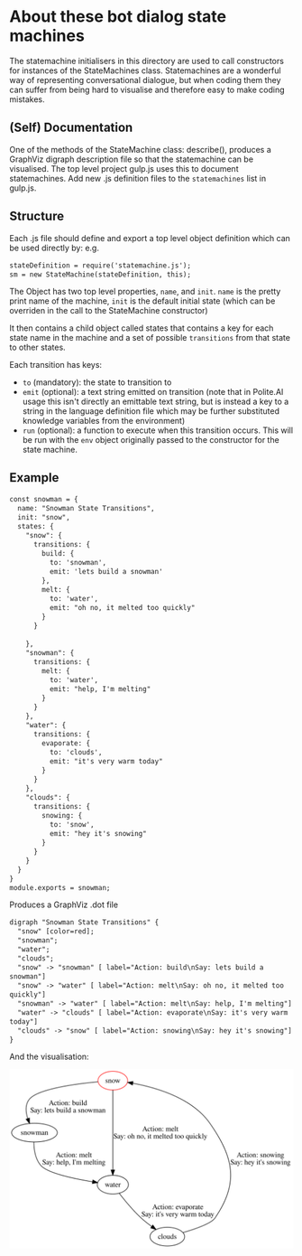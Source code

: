 # About these bot dialog state machines
The statemachine initialisers in this directory are used to call constructors for instances of the StateMachines class. Statemachines are a wonderful way of representing conversational dialogue, but when coding them they can suffer from being hard to visualise and therefore easy to make coding mistakes.

## (Self) Documentation

One of the methods of the StateMachine class: describe(), produces a GraphViz digraph description file so that the statemachine can be visualised. The top level project gulp.js uses this to document statemachines. Add new .js definition files to the `statemachines` list in gulp.js.


## Structure
Each .js file should define and export a top level object definition which can be used directly by:
e.g.
```
stateDefinition = require('statemachine.js');
sm = new StateMachine(stateDefinition, this);
```

The Object has two top level properties, `name`, and `init`. `name` is the pretty print name of the machine, `init` is the default initial state (which can be overriden in the call to the StateMachine constructor)

It then contains a child object called states that contains a key for each state name in the machine and a set of possible `transitions` from that state to other states.

Each transition has keys:
* `to` (mandatory): the state to transition to
* `emit` (optional): a text string emitted on transition (note that in Polite.AI usage this isn't directly an emittable text string, but is instead a key to a string in the language definition file which may be further substituted knowledge variables from the environment)
* `run` (optional): a function to execute when this transition occurs. This will be run with the `env` object originally passed to the constructor for the state machine.

## Example

```
const snowman = {
  name: "Snowman State Transitions",
  init: "snow",
  states: {
    "snow": {
      transitions: {
        build: {
          to: 'snowman',
          emit: 'lets build a snowman'
        },
        melt: {
          to: 'water',
          emit: "oh no, it melted too quickly"
        }
      }

    },
    "snowman": {
      transitions: {
        melt: {
          to: 'water',
          emit: "help, I'm melting"
        }
      }
    },
    "water": {
      transitions: {
        evaporate: {
          to: 'clouds',
          emit: "it's very warm today"
        }
      }
    },
    "clouds": {
      transitions: {
        snowing: {
          to: 'snow',
          emit: "hey it's snowing"
        }
      }
    }
  }
}
module.exports = snowman;
```

Produces a GraphViz .dot file
```
digraph "Snowman State Transitions" {
  "snow" [color=red];
  "snowman";
  "water";
  "clouds";
  "snow" -> "snowman" [ label="Action: build\nSay: lets build a snowman"]
  "snow" -> "water" [ label="Action: melt\nSay: oh no, it melted too quickly"]
  "snowman" -> "water" [ label="Action: melt\nSay: help, I'm melting"]
  "water" -> "clouds" [ label="Action: evaporate\nSay: it's very warm today"]
  "clouds" -> "snow" [ label="Action: snowing\nSay: hey it's snowing"]
}
```

And the visualisation:

![Snowman States](./snowmanstates.svg)

